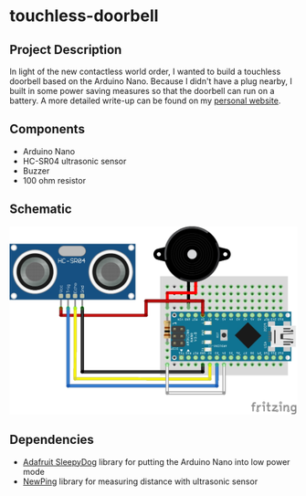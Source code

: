 # touchless-doorbell

## Project Description
In light of the new contactless world order, I wanted to build a touchless doorbell based on the Arduino Nano. Because I didn't have a plug nearby, I built in some power saving measures so that the doorbell can run on a battery. A more detailed write-up can be found on my [personal website](https://jesungpark.com/projects/touchless-doorbell.html).

## Components
* Arduino Nano
* HC-SR04 ultrasonic sensor
* Buzzer
* 100 ohm resistor

## Schematic
![Schematic](touchless-doorbell_bb.jpg)

## Dependencies
* [Adafruit SleepyDog](https://github.com/adafruit/Adafruit_SleepyDog) library for putting the Arduino Nano into low power mode
* [NewPing](https://bitbucket.org/teckel12/arduino-new-ping/wiki/Home) library for measuring distance with ultrasonic sensor

